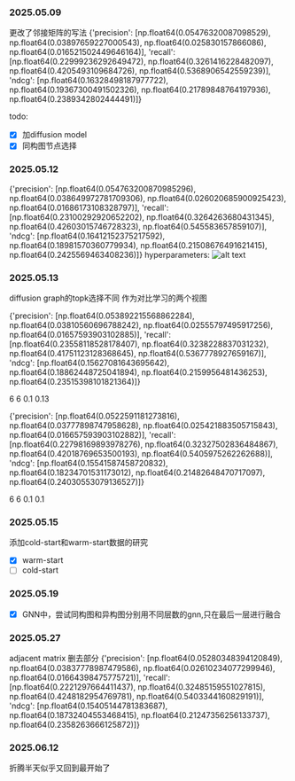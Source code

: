### 2025.05.09
更改了邻接矩阵的写法
{'precision': [np.float64(0.05476320087098529), np.float64(0.03897659227000543), np.float64(0.025830157866086), np.float64(0.016521502449646164)], 'recall': [np.float64(0.22999236292649472), np.float64(0.3261416228482097), np.float64(0.4205493109684726), np.float64(0.5368906542559239)], 'ndcg': [np.float64(0.16328498187977722), np.float64(0.19367300491502326), np.float64(0.21789848764197936), np.float64(0.2389342802444491)]}

todo: 
- [x] 加diffusion model
- [x] 同构图节点选择

### 2025.05.12
{'precision': [np.float64(0.054763200870985296), np.float64(0.038649972781709306), np.float64(0.026020685900925423), np.float64(0.01686173108328797)], 'recall': [np.float64(0.23100292920652202), np.float64(0.3264263680431345), np.float64(0.42603015746728323), np.float64(0.545583657859107)], 'ndcg': [np.float64(0.16412152375217592), np.float64(0.18981570360779934), np.float64(0.21508676491621415), np.float64(0.2425569463408236)]}
hyperparameters:
![alt text](image.png)

### 2025.05.13
diffusion graph的topk选择不同 作为对比学习的两个视图

{'precision': [np.float64(0.053892215568862284), np.float64(0.03810560696788242), np.float64(0.02555797495917256), np.float64(0.01657593903102885)], 'recall': [np.float64(0.23558118528178407), np.float64(0.3238228837031232), np.float64(0.41751123128368645), np.float64(0.5367778927659167)], 'ndcg': [np.float64(0.15627081643695642), np.float64(0.18862448725041894), np.float64(0.2159956481436253), np.float64(0.23515398101821364)]}

6 6 0.1 0.13

{'precision': [np.float64(0.0522591181273816), np.float64(0.03777898747958628), np.float64(0.025421883505715843), np.float64(0.016657593903102882)], 'recall': [np.float64(0.22798169893978276), np.float64(0.32327502836484867), np.float64(0.42018769653500193), np.float64(0.5405975262262688)], 'ndcg': [np.float64(0.15541587458720832), np.float64(0.18234701531173012), np.float64(0.21482648470717097), np.float64(0.24030553079136527)]}

6 6 0.1 0.1

### 2025.05.15
添加cold-start和warm-start数据的研究
- [x] warm-start
- [ ] cold-start

### 2025.05.19
- [x] GNN中，尝试同构图和异构图分别用不同层数的gnn,只在最后一层进行融合

### 2025.05.27
adjacent matrix 删去部分 
{'precision': [np.float64(0.05280348394120849), np.float64(0.03837778987479586), np.float64(0.02610234077299946), np.float64(0.01664398475775721)], 'recall': [np.float64(0.2221297664411437), np.float64(0.32485159551027815), np.float64(0.4248182954769781), np.float64(0.5403344160829191)], 'ndcg': [np.float64(0.15405144781383687), np.float64(0.18732404553468415), np.float64(0.21247356256133737), np.float64(0.2358263666125872)]}

### 2025.06.12
折腾半天似乎又回到最开始了